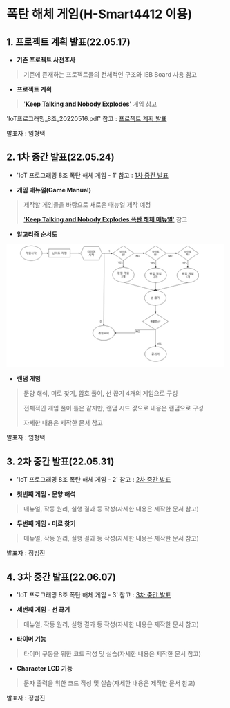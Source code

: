 
# **폭탄 해체 게임(H-Smart4412 이용)**


## **1. 프로젝트 계획 발표(22.05.17)**

 - **기존 프로젝트 사전조사**
>기존에 존재하는 프로젝트들의 전체적인 구조와 IEB Board 사용 참고

 - **프로젝트 계획**
>['**Keep Talking and Nobody Explodes**'](http://www.keeptalkinggame.com/) 게임 참고


'IoT프로그래밍_8조_20220516.pdf' 참고 : [프로젝트 계획 발표](https://github.com/hyoungteak/IoT_HSmart4412/blob/main/Docs/Bomb%20Breakdown_01_20220516.pdf)

발표자 : 임형택



## **2. 1차 중간 발표(22.05.24)**

 - 'IoT 프로그래밍 8조 폭탄 해체 게임 - 1' 참고 : [1차 중간 발표](https://docs.google.com/document/d/18wyuJe8805JIE2ftS6ue8w0owCxuHiCCFlvMyepP3zM/edit?usp=sharing)

 - **게임 매뉴얼(Game Manual)**
>제작할 게임들을 바탕으로 새로운 매뉴얼 제작 예정
>
>['**Keep Talking and Nobody Explodes 폭탄 해체 매뉴얼**'](https://www.bombmanual.com/ko/) 참고

 - **알고리즘 순서도**

![img_01](/Images/01.png)

 - **랜덤 게임**
>문양 해석, 미로 찾기, 암호 풀이, 선 끊기 4개의 게임으로 구성
>
>전체적인 게임 풀이 틀은 같지만, 랜덤 시드 값으로 내용은 랜덤으로 구성
>
>자세한 내용은 제작한 문서 참고

발표자 : 임형택

## **3. 2차 중간 발표(22.05.31)**

 - 'IoT 프로그래밍 8조 폭탄 해체 게임 - 2' 참고 : [2차 중간 발표](https://docs.google.com/document/d/1gHcK0-FiGUvA0DYAOu1RZ-o5m-i1AtpV3A5RLSvth9A/edit?usp=sharing)

 - **첫번째 게임 - 문양 해석**
>매뉴얼, 작동 원리, 실행 결과 등 작성(자세한 내용은 제작한 문서 참고)

 - **두번째 게임 - 미로 찾기**
>매뉴얼, 작동 원리, 실행 결과 등 작성(자세한 내용은 제작한 문서 참고)

발표자 : 정범진

## **4. 3차 중간 발표(22.06.07)**

 - 'IoT 프로그래밍 8조 폭탄 해체 게임 - 3' 참고 : [3차 중간 발표](https://docs.google.com/document/d/1aSvvhIvSaBHxP_qkZ1ZwGBGDzTM5q5R3aMHY-2sYNIg/edit?usp=sharing)

 - **세번째 게임 - 선 끊기**
>매뉴얼, 작동 원리, 실행 결과 등 작성(자세한 내용은 제작한 문서 참고)

 - **타이머 기능**
>타이머 구동을 위한 코드 작성 및 실습(자세한 내용은 제작한 문서 참고)

 - **Character LCD 기능**
>문자 출력을 위한 코드 작성 및 실습(자세한 내용은 제작한 문서 참고)

발표자 : 정범진